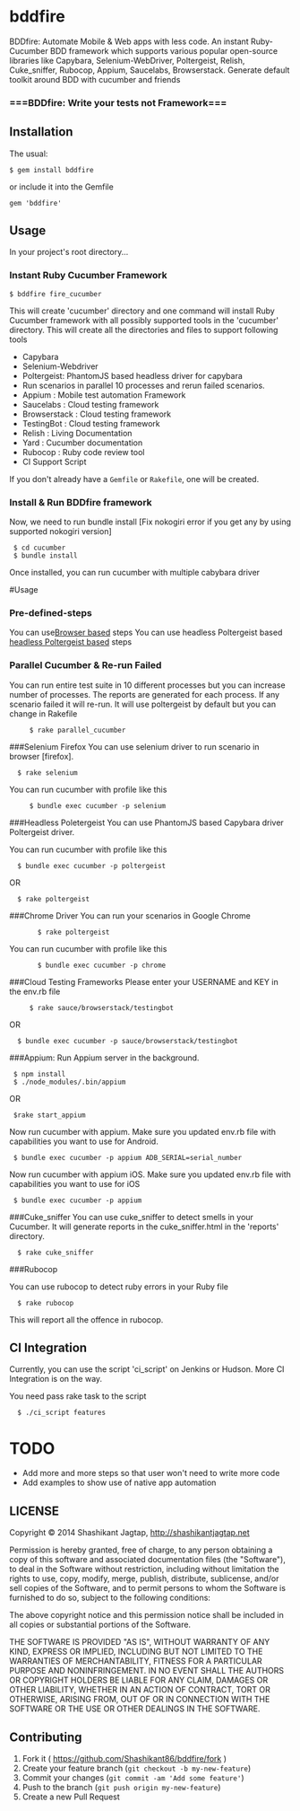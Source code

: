 # bddfire

BDDfire: Automate Mobile & Web apps with less code. An instant Ruby-Cucumber BDD framework which supports various popular open-source libraries like Capybara, Selenium-WebDriver, Poltergeist, Relish, Cuke_sniffer, Rubocop, Appium, Saucelabs, Browserstack. Generate default toolkit around BDD with cucumber and friends

### ===BDDfire: Write your tests not Framework===

## Installation

The usual:

    $ gem install bddfire

or include it into the Gemfile

    gem 'bddfire'

## Usage

In your project's root directory...

### Instant Ruby Cucumber Framework

    $ bddfire fire_cucumber


This will create 'cucumber' directory and one command will install Ruby Cucumber framework with all possibly supported tools in the 'cucumber' directory. This will create all the directories and files to support following tools
* Capybara
* Selenium-Webdriver
* Poltergeist: PhantomJS based headless driver for capybara
* Run scenarios in parallel 10 processes and rerun failed scenarios.
* Appium : Mobile test automation Framework
* Saucelabs : Cloud testing framework
* Browserstack : Cloud testing framework
* TestingBot : Cloud testing framework
* Relish : Living Documentation
* Yard : Cucumber documentation
* Rubocop : Ruby code review tool
* CI Support Script


If you don't already have a `Gemfile` or `Rakefile`, one will be created.


### Install & Run BDDfire framework


Now, we need to run bundle install [Fix nokogiri error if you get any by using supported nokogiri version]

     $ cd cucumber
     $ bundle install

Once installed, you can run cucumber with multiple cabybara driver

#Usage
### Pre-defined-steps
You can use[Browser based](https://github.com/Shashikant86/bddfire/blob/master/pre-defined-steps/capybara_steps.md) steps
You can use headless Poltergeist based [headless Poltergeist based](https://github.com/Shashikant86/bddfire/blob/master/pre-defined-steps/headless_steps.md) steps

### Parallel Cucumber & Re-run Failed
You can run entire test suite in 10 different processes but you can increase number of processes. The reports are generated for each process. If any scenario failed it will re-run. It will use poltergeist by default but you can change in Rakefile

         $ rake parallel_cucumber

###Selenium Firefox
You can use selenium driver to run scenario in browser [firefox].

      $ rake selenium

You can run cucumber with profile like this

         $ bundle exec cucumber -p selenium

###Headless Poletergeist
You can use PhantomJS based Capybara driver Poltergeist driver.


You can run cucumber with profile like this

      $ bundle exec cucumber -p poltergeist

OR

      $ rake poltergeist

###Chrome Driver
You can run your scenarios in Google Chrome

           $ rake poltergeist
You can run cucumber with profile like this

           $ bundle exec cucumber -p chrome


###Cloud Testing Frameworks
 Please enter your USERNAME and KEY in the env.rb file

         $ rake sauce/browserstack/testingbot
  OR

      $ bundle exec cucumber -p sauce/browserstack/testingbot

###Appium:
Run Appium server in the background.

     $ npm install
     $ ./node_modules/.bin/appium
OR

     $rake start_appium

 Now run cucumber with appium. Make sure you updated env.rb file with capabilities you want to use for Android.

     $ bundle exec cucumber -p appium ADB_SERIAL=serial_number

 Now run cucumber with appium iOS. Make sure you updated env.rb file with capabilities you want to use for iOS

     $ bundle exec cucumber -p appium

###Cuke_sniffer
You can use cuke_sniffer to detect smells in your Cucumber. It will generate reports in the cuke_sniffer.html in the 'reports' directory.

      $ rake cuke_sniffer

###Rubocop

You can use rubocop to detect ruby errors in your Ruby file

      $ rake rubocop
This will report all the offence in rubocop.

## CI Integration

Currently, you can use the script 'ci_script' on Jenkins or Hudson. More CI Integration is on the way.

You need pass rake task to the script

      $ ./ci_script features


# TODO

 * Add more and more steps so that user won't need to write more code
 * Add examples to show use of native app automation  


## LICENSE

Copyright © 2014 Shashikant Jagtap, http://shashikantjagtap.net

Permission is hereby granted, free of charge, to any person obtaining
a copy of this software and associated documentation files (the
"Software"), to deal in the Software without restriction, including
without limitation the rights to use, copy, modify, merge, publish,
distribute, sublicense, and/or sell copies of the Software, and to
permit persons to whom the Software is furnished to do so, subject to
the following conditions:

The above copyright notice and this permission notice shall be
included in all copies or substantial portions of the Software.

THE SOFTWARE IS PROVIDED "AS IS", WITHOUT WARRANTY OF ANY KIND,
EXPRESS OR IMPLIED, INCLUDING BUT NOT LIMITED TO THE WARRANTIES OF
MERCHANTABILITY, FITNESS FOR A PARTICULAR PURPOSE AND
NONINFRINGEMENT. IN NO EVENT SHALL THE AUTHORS OR COPYRIGHT HOLDERS BE
LIABLE FOR ANY CLAIM, DAMAGES OR OTHER LIABILITY, WHETHER IN AN ACTION
OF CONTRACT, TORT OR OTHERWISE, ARISING FROM, OUT OF OR IN CONNECTION
WITH THE SOFTWARE OR THE USE OR OTHER DEALINGS IN THE SOFTWARE.

## Contributing

1. Fork it ( https://github.com/Shashikant86/bddfire/fork )
2. Create your feature branch (`git checkout -b my-new-feature`)
3. Commit your changes (`git commit -am 'Add some feature'`)
4. Push to the branch (`git push origin my-new-feature`)
5. Create a new Pull Request
